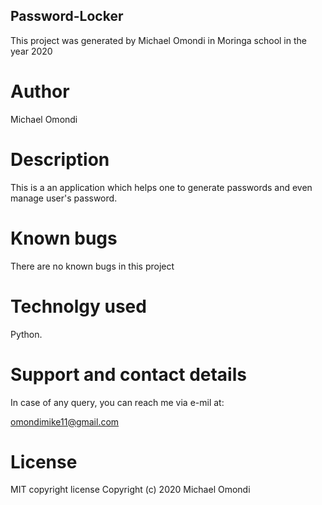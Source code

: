 ## Password-Locker

This project was generated by Michael Omondi in Moringa school in the year 2020

# Author 

Michael Omondi

# Description

This is a an application which helps one to generate passwords and even manage user's password.

# Known bugs

There are no known bugs in this project 

# Technolgy used

Python.

# Support and contact details

In case of any query, you can reach me via e-mil at:

omondimike11@gmail.com

# License

MIT copyright license Copyright (c) 2020 Michael Omondi